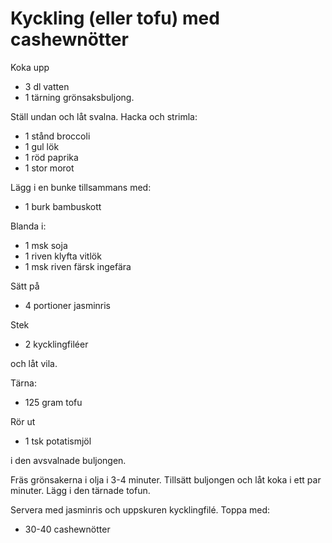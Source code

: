 # Kyckling (eller tofu) med cashewnötter

Koka upp

* 3 dl vatten
* 1 tärning grönsaksbuljong.

Ställ undan och låt svalna. Hacka och strimla:

* 1 stånd broccoli
* 1 gul lök
* 1 röd paprika
* 1 stor morot

Lägg i en bunke tillsammans med:

* 1 burk bambuskott

Blanda i:

* 1 msk soja
* 1 riven klyfta vitlök
* 1 msk riven färsk ingefära

Sätt på

* 4 portioner jasminris

Stek

* 2 kycklingfiléer

och låt vila.

Tärna:
 
* 125 gram tofu

Rör ut

* 1 tsk potatismjöl

i den avsvalnade buljongen.

Fräs grönsakerna i olja i 3-4 minuter. Tillsätt buljongen och låt koka i ett par minuter. Lägg i den tärnade tofun.

Servera med jasminris och uppskuren kycklingfilé. Toppa med:

* 30-40 cashewnötter